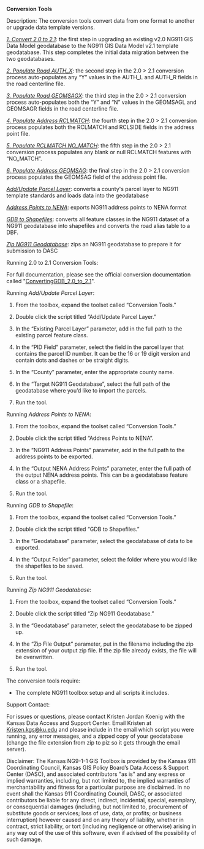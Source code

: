 **Conversion Tools**

Description: The conversion tools convert data from one format to
another or upgrade data template versions.

[*1. Convert 2.0 to 2.1*](#conversion): the first step in upgrading 
an existing v2.0 NG911 GIS Data Model geodatabase to the NG911 GIS 
Data Model v2.1 template geodatabase. This step completes the 
initial data migration between the two geodatabases.

[*2. Populate Road AUTH_X*](#conversion): the second step in the 
2.0 > 2.1 conversion process auto-populates any “Y” values in the 
AUTH_L and AUTH_R fields in the road centerline file.

[*3. Populate Road GEOMSAGX*](#conversion): the third step in the 
2.0 > 2.1 conversion process auto-populates both the “Y” and “N” 
values in the GEOMSAGL and GEOMSAGR fields in the road centerline file.

[*4. Populate Address RCLMATCH*](#conversion): the fourth step in the 
2.0 > 2.1 conversion process populates both the RCLMATCH and RCLSIDE 
fields in the address point file.

[*5. Populate RCLMATCH NO_MATCH*](#conversion): the fifth step in the 
2.0 > 2.1 conversion process populates any blank or null RCLMATCH 
features with “NO_MATCH”.

[*6. Populate Address GEOMSAG*](#conversion): the final step in the 
2.0 > 2.1 conversion process populates the GEOMSAG field of the address point file.

[*Add/Update Parcel Layer*](#parcels): converts a county's parcel layer to NG911
template standards and loads data into the geodatabase

[*Address Points to NENA*](#NENA): exports NG911 address points to NENA format

[*GDB to Shapefiles*](#gdb2shp): converts all feature classes in the NG911 dataset
of a NG911 geodatabase into shapefiles and converts the road alias table
to a DBF.

[*Zip NG911 Geodatabase*](#zip): zips an NG911 geodatabase to prepare it for
submission to DASC

<a name="conversion"></a>
Running 2.0 to 2.1 Conversion Tools:

For full documentation, please see the official conversion documentation called 
"[ConvertingGDB_2.0_to_2.1](https://github.com/kansasgis/NG911/blob/master/Doc/ConvertingGDB_2.0_to_2.1.docx)".

<a name="parcels"></a>
Running *Add/Update Parcel Layer*:

1.  From the toolbox, expand the toolset called “Conversion Tools.”

2.  Double click the script titled “Add/Update Parcel Layer.”

3.	In the “Existing Parcel Layer” parameter, add in the full path to the existing 
parcel feature class.

4.	In the “PID Field” parameter, select the field in the parcel layer that contains 
the parcel ID number. It can be the 16 or 19 digit version and contain dots and 
dashes or be straight digits. 

5.	In the “County” parameter, enter the appropriate county name.

6.	In the “Target NG911 Geodatabase”, select the full path of the geodatabase where 
you’d like to import the parcels.

7.	Run the tool.

<a name="NENA"></a>
Running *Address Points to NENA*:
1.	From the toolbox, expand the toolset called “Conversion Tools.”

2.	Double click the script titled “Address Points to NENA”.

3.	In the “NG911 Address Points” parameter, add in the full path to the address points to be exported.

4.	In the “Output NENA Address Points” parameter, enter the full path of the output NENA address points. This can be a geodatabase feature class or a shapefile.

5.	Run the tool.

<a name="gdb2shp"></a>
Running *GDB to Shapefile*:

1.  From the toolbox, expand the toolset called “Conversion Tools.”

2.  Double click the script titled “GDB to Shapefiles.”

3.  In the “Geodatabase” parameter, select the geodatabase of data to
    be exported.

4.  In the “Output Folder” parameter, select the folder where you would
    like the shapefiles to be saved.

5.  Run the tool.

<a name="zip"></a>
Running *Zip NG911 Geodatabase*:

1.  From the toolbox, expand the toolset called “Conversion Tools.”

2.  Double click the script titled “Zip NG911 Geodatabase.”

3.  In the “Geodatabase” parameter, select the geodatabase to be
    zipped up.

4.  In the “Zip File Output” parameter, put in the filename including
    the zip extension of your output zip file. If the zip file already
    exists, the file will be overwritten.

5.  Run the tool.


The conversion tools require:

-	The complete NG911 toolbox setup and all scripts it includes.

Support Contact:

For issues or questions, please contact Kristen Jordan Koenig with the
Kansas Data Access and Support Center. Email Kristen at
<Kristen.kgs@ku.edu> and please include in the email which script you
were running, any error messages, and a zipped copy of your geodatabase
(change the file extension from zip to piz so it gets through the email
server).

Disclaimer: The Kansas NG9-1-1 GIS Toolbox is provided by the Kansas 911
Coordinating Council, Kansas GIS Policy Board’s Data Access & Support
Center (DASC), and associated contributors "as is" and any express or
implied warranties, including, but not limited to, the implied
warranties of merchantability and fitness for a particular purpose are
disclaimed. In no event shall the Kansas 911 Coordinating Council, DASC,
or associated contributors be liable for any direct, indirect,
incidental, special, exemplary, or consequential damages (including, but
not limited to, procurement of substitute goods or services; loss of
use, data, or profits; or business interruption) however caused and on
any theory of liability, whether in contract, strict liability, or tort
(including negligence or otherwise) arising in any way out of the use of
this software, even if advised of the possibility of such damage.
